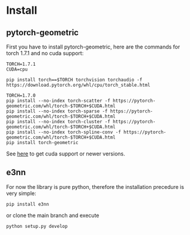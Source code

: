 # Install

## pytorch-geometric

First you have to install pytorch-geometric, here are the commands for torch 1.7.1 and no cuda support:

```
TORCH=1.7.1
CUDA=cpu

pip install torch==$TORCH torchvision torchaudio -f https://download.pytorch.org/whl/cpu/torch_stable.html

TORCH=1.7.0
pip install --no-index torch-scatter -f https://pytorch-geometric.com/whl/torch-$TORCH+$CUDA.html
pip install --no-index torch-sparse -f https://pytorch-geometric.com/whl/torch-$TORCH+$CUDA.html
pip install --no-index torch-cluster -f https://pytorch-geometric.com/whl/torch-$TORCH+$CUDA.html
pip install --no-index torch-spline-conv -f https://pytorch-geometric.com/whl/torch-$TORCH+$CUDA.html
pip install torch-geometric
```

See [here](https://github.com/rusty1s/pytorch_geometric#installation) to get cuda support or newer versions.

## e3nn

For now the library is pure python, therefore the installation precedure is very simple:

```
pip install e3nn
```

or clone the main branch and execute

```
python setup.py develop
```
